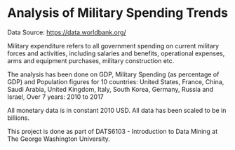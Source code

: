 # Analysis of Military Spending Trends

Data Source: https://data.worldbank.org/

Military expenditure refers to all government spending on current military forces and activities, including salaries and benefits, operational expenses, arms and equipment purchases, military construction etc. 

The analysis has been done on GDP, Military Spending (as percentage of GDP) and Population figures for 10 countries: 
United States, France, China, Saudi Arabia, United Kingdom, Italy, South Korea, Germany, Russia and Israel,
Over 7 years: 2010 to 2017

All monetary data is in constant 2010 USD.
All data has been scaled to be in billions. 

This project is done as part of DATS6103 - Introduction to Data Mining at The George Washington University.


